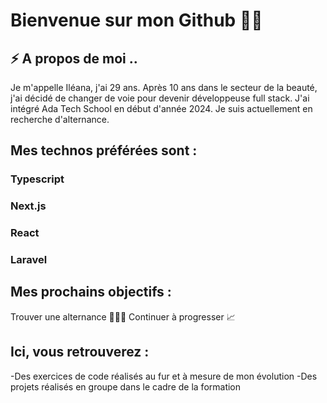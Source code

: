 # Bienvenue sur mon Github 👋🏻

## ⚡️ A propos de moi ..

 Je m'appelle Iléana, j'ai 29 ans. Après 10 ans dans le secteur de la beauté, j'ai décidé de changer de voie pour devenir développeuse full stack.
 J'ai intégré Ada Tech School en début d'année 2024. Je suis actuellement en recherche d'alternance. 

## Mes technos préférées sont : 

### Typescript
### Next.js
### React 
### Laravel

## Mes prochains objectifs : 
 
Trouver une alternance 👩🏻‍💻
Continuer à progresser 📈

## Ici, vous retrouverez :
 
 -Des exercices de code réalisés au fur et à mesure de mon évolution 
 -Des projets réalisés en groupe dans le cadre de la formation

